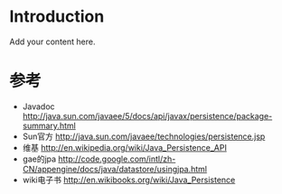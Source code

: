 # Introduction #

Add your content here.


# 参考 #
  * Javadoc http://java.sun.com/javaee/5/docs/api/javax/persistence/package-summary.html
  * Sun官方 http://java.sun.com/javaee/technologies/persistence.jsp
  * 维基 http://en.wikipedia.org/wiki/Java_Persistence_API
  * gae的jpa http://code.google.com/intl/zh-CN/appengine/docs/java/datastore/usingjpa.html
  * wiki电子书 http://en.wikibooks.org/wiki/Java_Persistence